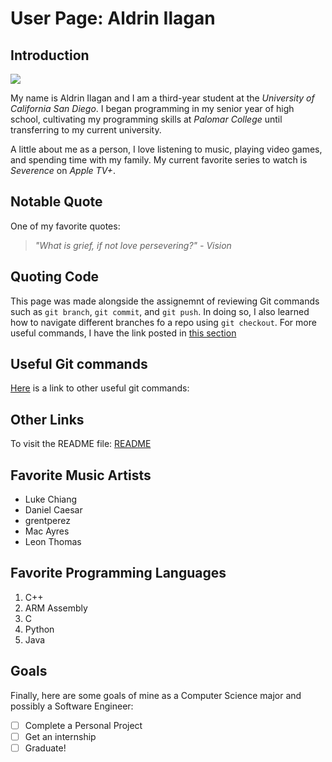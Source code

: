 # User Page: Aldrin Ilagan
## Introduction

![](00047_240827_UCSD_Engineering_Industry_Day_78A_7977.png)

My name is Aldrin Ilagan and I am a third-year student at the *University of California San Diego*. I began programming in my senior year of high school, cultivating my programming skills at *Palomar College* until transferring to my current university.

A little about me as a person, I love listening to music, playing video games, and spending time with my family. My current favorite series to watch is *Severence* on *Apple TV+*.

## Notable Quote
One of my favorite quotes:
>*"What is grief, if not love persevering?" - Vision*

## Quoting Code
This page was made alongside the assignemnt of reviewing Git commands such as `git branch`, `git commit`, and `git push`. In doing so, I also learned how to navigate different branches fo a repo using `git checkout`.
For more useful commands, I have the link posted in [this section](#useful-git-commands)

## Useful Git commands
[Here](http://guides.beanstalkapp.com/version-control/common-git-commands.html) is a link to other useful git commands:

## Other Links
To visit the README file: [README](README.md)

## Favorite Music Artists
- Luke Chiang
- Daniel Caesar
- grentperez
- Mac Ayres
- Leon Thomas

## Favorite Programming Languages
1. C++
2. ARM Assembly
3. C
4. Python
5. Java

## Goals
Finally, here are some goals of mine as a Computer Science major and possibly a Software Engineer:
- [ ]  Complete a Personal Project
- [ ]  Get an internship
- [ ]  Graduate!